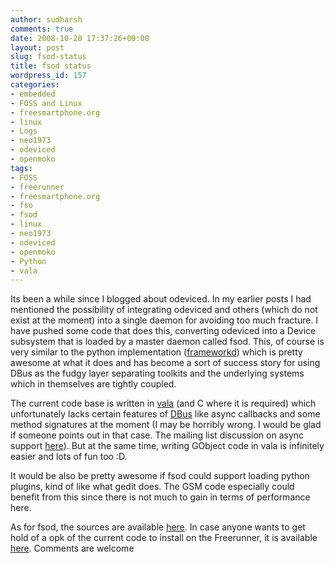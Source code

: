 ```yaml
---
author: sudharsh
comments: true
date: 2008-10-20 17:37:26+00:00
layout: post
slug: fsod-status
title: fsod status
wordpress_id: 157
categories:
- embedded
- FOSS and Linux
- freesmartphone.org
- linux
- Logs
- neo1973
- odeviced
- openmoko
tags:
- FOSS
- freerunner
- freesmartphone.org
- fso
- fsod
- linux
- neo1973
- odeviced
- openmoko
- Python
- vala
---
```


Its been a while since I blogged about odeviced. In my earlier posts I had mentioned the possibility of integrating odeviced and others (which do not exist at the moment) into a single daemon for avoiding too much fracture. I have pushed some code that does this, converting odeviced into a Device subsystem that is loaded by a master daemon called fsod. This, of course is very similar to the python implementation ([frameworkd](http://git.freesmartphone.org/?p=framework.git;a=summary)) which is pretty awesome at what it does and has become a sort of success story for using DBus as the fudgy layer separating toolkits and the underlying systems which in themselves are tightly coupled.

The current code base is written in [vala](http://live.gnome.org/Vala) (and C where it is required) which unfortunately lacks certain features of [DBus](http://dbus.freedesktop.org/) like async callbacks and some method signatures at the moment (I may be horribly wrong. I would be glad if someone points out in that case. The mailing list discussion on async support [here](http://mail.gnome.org/archives/vala-list/2008-October/msg00057.html)). But at the same time, writing GObject code in vala is infinitely easier and lots of fun too :D.

It would be also be pretty awesome if fsod could support loading python plugins, kind of like what gedit does. The GSM code especially could benefit from this since there is not much to gain in terms of performance here.

As for fsod, the sources are available [here](http://git.freesmartphone.org/?p=openmoko-gsoc2008.git;a=summary). In case anyone wants to get hold of a opk of the current code to install on the Freerunner, it is available [here](http://sudharsh.mukt.in/fsod-preview_armv4t.opk). Comments are welcome
